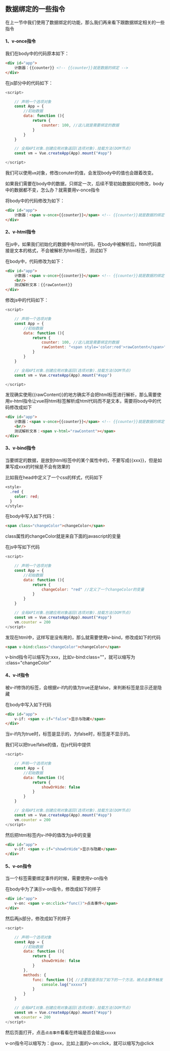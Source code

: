 ## 数据绑定的一些指令

在上一节中我们使用了数据绑定的功能，那么我们再来看下跟数据绑定相关的一些指令



#### 1、v-once指令

我们在body中的代码原本如下：

```html
<div id="app">
    计数器：{{counter}} <!-- {{counter}}就是数据的绑定 -->
</div>
```

在js部分中的代码如下：

```javascript
<script>

    // 声明一个选项对象
    const App = {
        //初始数据
        data: function (){
            return {
                counter: 100, //这儿就是需要绑定的数据
            }
        }
    }

    // 全局API对象.创建应用对象返回(选项对象).挂载方法(DOM节点)
    const vm = Vue.createApp(App).mount("#app")

</script>
```

我们可以使用`vm`对象，修改conuter的值，会发现body中的值也会跟着改变。

如果我们需要在body中的数据，只绑定一次，后续不管初始数据如何修改，body中的数据都不变，怎么办？就需要用v-once指令

将body中的代码修改为如下：

```html
<div id="app">
    计数器：<span v-once>{{counter}}</span> <!-- {{counter}}就是数据的绑定 -->
</div>
```



#### 2、v-html指令

在js中，如果我们初始化的数据中有html代码，在body中被解析后，html代码直接是文本的格式，不会被解析为html标签，测试如下

在body中，代码修改为如下：

```html
<div id="app">
    计数器：<span v-once>{{counter}}</span> <!-- {{counter}}就是数据的绑定 -->
  	<br/>
  	测试解析文本：{{rawContent}}
</div>
```

修改js中的代码如下：

```javascript
<script>

    // 声明一个选项对象
    const App = {
        //初始数据
        data: function (){
            return {
                counter: 100, //这儿就是需要绑定的数据
              	rawContent: "<span style='color:red'>rawContent</span>"
            }
        }
    }

    // 全局API对象.创建应用对象返回(选项对象).挂载方法(DOM节点)
    const vm = Vue.createApp(App).mount("#app")

</script>
```

发现确实使用{{rawContent}}的地方确实不会把html标签进行解析，那么需要使用v-html指令让vue将html标签解析成html代码而不是文本，需要将body中的代码修改成如下

```html
<div id="app">
    计数器：<span v-once>{{counter}}</span> <!-- {{counter}}就是数据的绑定 -->
  	<br/>
  	测试解析文本：<span v-html="rawContent"></span>
</div>
```





#### 3、v-bind指令

当要绑定的数据，是放到html标签中的某个属性中的，不要写成{{xxx}}，但是如果写成xxx的时候是不会有效果的

比如我在head中定义了一个css的样式，代码如下

```css
<style>
  .red {
    color: red;
  }
</style>
```

在body中写入如下代码：

```html
<span class="changeColor">changeColor</span> 
```

class属性的changeColor就是来自下面的javascript的变量

在js中写如下代码

```javascript
<script>

    // 声明一个选项对象
    const App = {
        //初始数据
        data: function (){
            return {
                changeColor: "red" //定义了一个changeColor的变量
            }
        }
    }

    // 全局API对象.创建应用对象返回(选项对象).挂载方法(DOM节点)
    const vm = Vue.createApp(App).mount("#app")
    vm.counter = 200
</script>
```

发现在html中，这样写是没有用的，那么就需要使用v-bind，修改成如下的代码

```html
<span v-bind:class="changeColor">changeColor</span> 
```



v-bind指令可以缩写为:xxx，比如v-bind:class=""，就可以缩写为 :class="changeColor"



#### 4、v-if指令

被v-if修饰的标签，会根据v-if内的值为true还是false，来判断标签是显示还是隐藏

在body中写入如下代码

```html
<div id="app">
    v-if: <span v-if="false">显示与隐藏</span>
</div>
```

当v-if内为true时，标签是显示的，为false时，标签是不显示的。

我们可以把true/false的值，在js代码中提供

```javascript
<script>

    // 声明一个选项对象
    const App = {
        //初始数据
        data: function (){
            return {
                showOrHide: false
            }
        }
    }

    // 全局API对象.创建应用对象返回(选项对象).挂载方法(DOM节点)
    const vm = Vue.createApp(App).mount("#app")
    vm.counter = 200
</script>
```

然后把html标签内v-if中的值改为js中的变量

```html
<div id="app">
    v-if: <span v-if="showOrHide">显示与隐藏</span>
</div>
```



#### 5、v-on指令

当一个标签需要绑定事件的时候，需要使用v-on指令

在body中为了演示v-on指令，修改成如下的样子

```html
<div id="app">
    v-on: <span v-on:click="func()">点击事件</span> 
</div>
```

然后再js部分，修改成如下的样子

```javascript
<script>

    // 声明一个选项对象
    const App = {
        //初始数据
        data: function (){
            return {
                showOrHide: false
            }
        },
        methods: {
            func: function (){ //主要就是添加了如下的一个方法，被点击事件触发
                console.log("xxxxx")
            }
        }
    }

    // 全局API对象.创建应用对象返回(选项对象).挂载方法(DOM节点)
    const vm = Vue.createApp(App).mount("#app")
    vm.counter = 200
</script>

```

然后页面打开，点击`点击事件`看看在终端是否会输出`xxxxx`



v-on指令可以缩写为：@xxx，比如上面的v-on:click，就可以缩写为@click